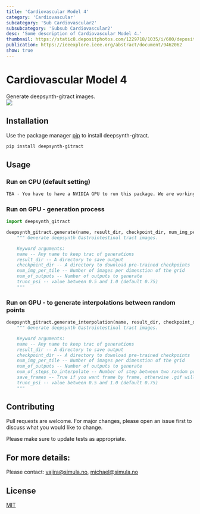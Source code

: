 ```yaml
---
title: 'Cardiovascular Model 4'
category: 'Cardiovascular'
subcategory: 'Sub Cardiovascular2'
subsubcategory: 'Subsub Cardiovascular2'
desc: 'Some description of Cardiovascular Model 4.'
thumbnail: https://static8.depositphotos.com/1229718/1035/i/600/depositphotos_10351537-stock-photo-human-heart-blood-system.jpg
publication: https://ieeexplore.ieee.org/abstract/document/9462062
show: true
---
```


# Cardiovascular Model 4
Generate deepsynth-gitract images.  
![](https://static8.depositphotos.com/1229718/1035/i/600/depositphotos_10351537-stock-photo-human-heart-blood-system.jpg)

## Installation

Use the package manager [pip](https://pypi.org) to install deepsynth-gitract.



```bash
pip install deepsynth-gitract
```

## Usage

### Run on CPU (default setting)

```python
TBA - You have to have a NVIDIA GPU to run this package. We are working on CPU version.
```

### Run on GPU - generation process

```python
import deepsynth_gitract

deepsynth_gitract.generate(name, result_dir, checkpoint_dir, num_img_per_tile, num_of_outputs, trunc_psi=0.75):
    """ Generate deepsynth Gastrointestinal tract images.

    Keyword arguments:
    name -- Any name to keep trac of generations
    result_dir -- A directory to save output
    checkpoint_dir -- A directory to download pre-trained checkpoints
    num_img_per_tile -- Number of images per dimenstion of the grid
    num_of_outputs -- Number of outputs to generate
    trunc_psi -- value between 0.5 and 1.0 (default 0.75)
    """
```

### Run on GPU - to generate interpolations between random points

```python
deepsynth_gitract.generate_interpolation(name, result_dir, checkpoint_dir, num_img_per_tile, num_of_outputs, num_of_steps_to_interpolate, save_frames, trunc_psi=0.75):
    """ Generate deepsynth Gastrointestinal tract images.

    Keyword arguments:
    name -- Any name to keep trac of generations
    result_dir -- A directory to save output
    checkpoint_dir -- A directory to download pre-trained checkpoints
    num_img_per_tile -- Number of images per dimenstion of the grid
    num_of_outputs -- Number of outputs to generate
    num_of_steps_to_interpolate -- Number of step between two random points
    save_frames -- True if you want frame by frame, otherwise .gif will be generated
    trunc_psi -- value between 0.5 and 1.0 (default 0.75)
    """
```

## Contributing
Pull requests are welcome. For major changes, please open an issue first to discuss what you would like to change.

Please make sure to update tests as appropriate.

## For more details: 
Please contact: vajira@simula.no, michael@simula.no

## License
[MIT](https://choosealicense.com/licenses/mit/)